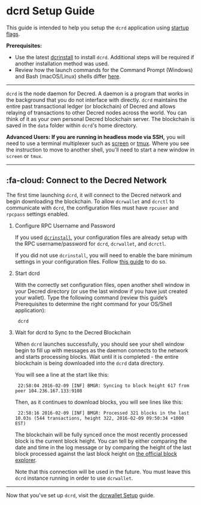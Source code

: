 # dcrd Setup Guide 

This guide is intended to help you setup the `dcrd` application using [startup flags](startup-basics.md#startup-command-flags). 

**Prerequisites:**

- Use the latest [dcrinstall](cli-installation.md) to install `dcrd`. Additional steps will be required if another installation method was used.
- Review how the launch commands for the Command Prompt (Windows) and Bash (macOS/Linux) shells differ [here](os-differences.md).

---

`dcrd` is the node daemon for Decred. A daemon is a program that works in the background that you do not interface with directly. `dcrd` maintains the entire past transactional ledger (or blockchain) of Decred and allows relaying of transactions to other Decred nodes across the world. You can think of it as your own personal Decred blockchain server. The blockchain is saved in the `data` folder within `dcrd`'s home directory.

**Advanced Users: If you are running in headless mode via SSH,** you
will need to use a terminal multiplexer such as [screen](http://www.howtogeek.com/howto/ubuntu/keep-your-ssh-session-running-when-you-disconnect/)
or [tmux](https://tmux.github.io/). Where you see the instruction to
move to another shell, you'll need to start a new window in `screen`
or `tmux`.

---

## :fa-cloud: Connect to the Decred Network

The first time launching `dcrd`, it will connect to the Decred network and begin downloading the blockchain. To allow `dcrwallet` and `dcrctl` to communicate with `dcrd`, the configuration files must have `rpcuser` and `rpcpass` settings enabled. 

1. Configure RPC Username and Password

    If you used [`dcrinstall`](cli-installation.md), your configuration files are already setup with the RPC username/password for `dcrd`, `dcrwallet`, and `dcrctl`.

    If you did not use `dcrinstall`, you will need to enable the bare minimum settings in your configuration files. Follow [this guide](../../advanced/manual-cli-install.md#minimum-configuration) to do so.

1. Start dcrd

    With the correctly set configuration files, open another shell window in your Decred directory (or use the last window if you have just created your wallet). Type the following command (review this guide’s Prerequisites to determine the right command for your OS/Shell application):

        dcrd

1. Wait for dcrd to Sync to the Decred Blockchain

    When `dcrd` launches successfully, you should see your shell window begin to fill up with messages as the daemon connects to the network and starts processing blocks. Wait until it is completed - the entire blockchain is being downloaded into the `dcrd` data directory.

    You will see a line at the start like this:

        22:58:04 2016-02-09 [INF] BMGR: Syncing to block height 617 from peer 104.236.167.133:9108

    Then, as it continues to download blocks, you will see lines like this:

        22:58:16 2016-02-09 [INF] BMGR: Processed 321 blocks in the last 10.03s (544 transactions, height 322, 2016-02-09 09:50:34 +1000 EST)

    The blockchain will be fully synced once the most recently processed block is the current block height. You can tell by either comparing the date and time in the log message or by comparing the height of the last block processed against the last block height on [the official block explorer](https://explorer.dcrdata.org/).

    Note that this connection will be used in the future. You must leave this `dcrd` instance running in order to use `dcrwallet`.

---

Now that you've set up `dcrd`, visit the [dcrwallet Setup](dcrwallet-setup.md) guide.
